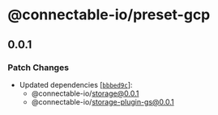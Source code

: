 # @connectable-io/preset-gcp

## 0.0.1

### Patch Changes

- Updated dependencies [[`bbbed9c`](https://github.com/kamiazya/connectable-io/commit/bbbed9cbdf7553c52ccbf96980b3ebac41cd8848)]:
  - @connectable-io/storage@0.0.1
  - @connectable-io/storage-plugin-gs@0.0.1
